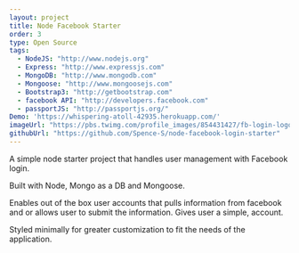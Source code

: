 ```yaml
---
layout: project
title: Node Facebook Starter
order: 3
type: Open Source
tags:
  - NodeJS: "http://www.nodejs.org"
  - Express: "http://www.expressjs.com"
  - MongoDB: "http://www.mongodb.com"
  - Mongoose: "http://www.mongoosejs.com"
  - Bootstrap3: "http://getbootstrap.com"
  - facebook API: "http://developers.facebook.com"
  - passportJS: "http://passportjs.org/"
Demo: 'https://whispering-atoll-42935.herokuapp.com/'
imageUrl: "https://pbs.twimg.com/profile_images/854431427/fb-login-logo_400x400.png"
githubUrl: "https://github.com/Spence-S/node-facebook-login-starter"
---
```

A simple node starter project that handles user management with Facebook login.

Built with Node, Mongo as a DB and Mongoose.

Enables out of the box user accounts that pulls information from facebook and
or allows user to submit the information. Gives user a simple, account.

Styled minimally for greater customization to fit the needs of the application.
